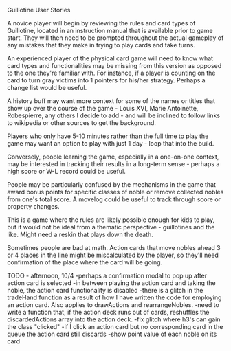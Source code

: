 Guillotine User Stories

A novice player will begin by reviewing the rules and card types of Guillotine, located in an instruction manual that is available prior to game start. They will then need to be prompted throughout the actual gameplay of any mistakes that they make in trying to play cards and take turns.

An experienced player of the physical card game will need to know what card types and functionalities may be missing from this version as opposed to the one they're familiar with. For instance, if a player is counting on the card to turn gray victims into 1 pointers for his/her strategy. Perhaps a change list would be useful.

A history buff may want more context for some of the names or titles that show up over the course of the game - Louis XVI, Marie Antoinette, Robespierre, any others I decide to add - and will be inclined to follow links to wikipedia or other sources to get the background.

Players who only have 5-10 minutes rather than the full time to play the game may want an option to play with just 1 day - loop that into the build.

Conversely, people learning the game, especially in a one-on-one context, may be interested in tracking their results in a long-term sense - perhaps a high score or W-L record could be useful.

People may be particularly confused by the mechanisms in the game that award bonus points for specific classes of noble or remove collected nobles from one's total score. A movelog could be useful to track through score or property changes.

This is a game where the rules are likely possible enough for kids to play, but it would not be ideal from a thematic perspective - guillotines and the like. Might need a reskin that plays down the death.

Sometimes people are bad at math. Action cards that move nobles ahead 3 or 4 places in the line might be miscalculated by the player, so they'll need confirmation of the place where the card will be going.

TODO - afternoon, 10/4
-perhaps a confirmation modal to pop up after action card is selected
-in between playing the action card and taking the noble, the action card functionality is disabled
-there is a glitch in the tradeHand function as a result of how I have written the code for employing an action card. Also applies to drawActions and rearrangeNobles.
-need to write a function that, if the action deck runs out of cards, reshuffles the discardedActions array into the action deck.
-fix glitch where h3's can gain the class "clicked"
-if I click an action card but no corresponding card in the queue the action card still discards
-show point value of each noble on its card